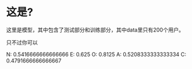 # 这是?

这里是模型，其中包含了测试部分和训练部分，其中data里只有200个用户。

只不过你可以

N: 0.5416666666666666 E: 0.625 O: 0.8125 A: 0.5208333333333334 C: 0.4791666666666667